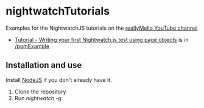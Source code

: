 # nightwatchTutorials

Examples for the NightwatchJS tutorials on the [reallyMello YouTube channel](https://www.youtube.com/c/reallyMello)

* [Tutorial - Writing your first Nightwatch.js test using page objects](https://youtu.be/6Ufg6pPNVTs) is in [/pomExample](https://github.com/reallymello/nightwatchTutorials/tree/master/pomExample)


## Installation and use
Install [NodeJS](https://www.nodejs.org) if you don't already have it.
1) Clone the repository
2) Run *nightwatch -g*
